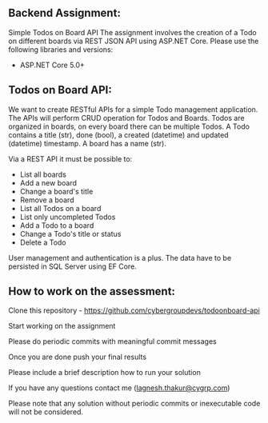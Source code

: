 ## Backend Assignment: 
Simple Todos on Board API The assignment involves the creation of a Todo on different boards via REST JSON API using ASP.NET Core. Please use the following libraries and versions:
   - ASP.NET Core 5.0+

## Todos on Board API: 
We want to create RESTful APIs for a simple Todo management application. The APIs will perform CRUD operation for Todos and Boards. Todos are organized in boards, on every board there can be multiple Todos. A Todo contains a title (str), done (bool), a created (datetime) and updated (datetime) timestamp. A board has a name (str).

Via a REST API it must be possible to:
- List all boards
- Add a new board 
- Change a board's title 
- Remove a board 
- List all Todos on a board 
- List only uncompleted Todos 
- Add a Todo to a board 
- Change a Todo's title or status 
- Delete a Todo 

User management and authentication is a plus. The data have to be persisted in SQL Server using EF Core.

## How to work on the assessment:
Clone this repository - https://github.com/cybergroupdevs/todoonboard-api

Start working on the assignment

Please do periodic commits with meaningful commit messages

Once you are done push your final results

Please include a brief description how to run your solution

If you have any questions contact me (lagnesh.thakur@cygrp.com)

Please note that any solution without periodic commits or inexecutable code will not be considered.
